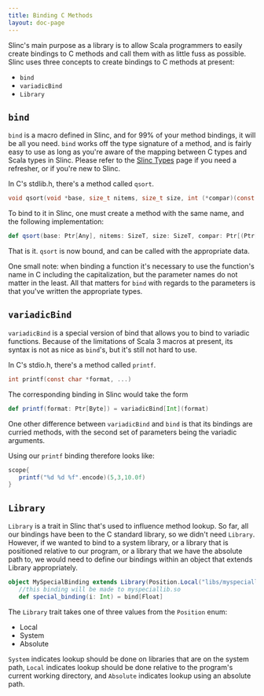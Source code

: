 ```yaml
---
title: Binding C Methods
layout: doc-page
---
```


Slinc's main purpose as a library is to allow Scala programmers to easily create bindings to C methods and call them with as little fuss as possible. Slinc uses three concepts to create bindings to C methods at present: 
* `bind`
* `variadicBind`
* `Library`

## `bind`

`bind` is a macro defined in Slinc, and for 99% of your method bindings, it will be all you need. `bind` works off the type signature of a method, and is fairly easy to use as long as you're aware of the mapping between C types and Scala types in Slinc. Please refer to the [Slinc Types](slinc-types.md) page if you need a refresher, or if you're new to Slinc. 

In C's stdlib.h, there's a method called `qsort`. 

```C
void qsort(void *base, size_t nitems, size_t size, int (*compar)(const void *, const void *))
```
To bind to it in Slinc, one must create a method with the same name, and the following implementation:

```scala
def qsort(base: Ptr[Any], nitems: SizeT, size: SizeT, compar: Ptr[(Ptr[Any], Ptr[Any]) => Int]) = bind[Unit]
```

That is it. `qsort` is now bound, and can be called with the appropriate data. 

One small note: when binding a function it's necessary to use the function's name in C including the capitalization, but the parameter names do not matter in the least. All that matters for `bind` with regards to the parameters is that you've written the appropriate types.

## `variadicBind`

`variadicBind` is a special version of bind that allows you to bind to variadic functions. Because of the limitations of Scala 3 macros at present, its syntax is not as nice as `bind`'s, but it's still not hard to use.

In C's stdio.h, there's a method called `printf`.

```C
int printf(const char *format, ...) 
```

The corresponding binding in Slinc would take the form 

```scala
def printf(format: Ptr[Byte]) = variadicBind[Int](format)
```

One other difference between `variadicBind` and `bind` is that its bindings are curried methods, with the second set of parameters being the variadic arguments. 

Using our `printf` binding therefore looks like:

```scala
scope{
   printf("%d %d %f".encode)(5,3,10.0f)
}
```

## `Library`

`Library` is a trait in Slinc that's used to influence method lookup. So far, all our bindings have been to the C standard library, so we didn't need `Library`. However, if we wanted to bind to a system library, or a library that is positioned relative to our program, or a library that we have the absolute path to, we would need to define our bindings within an object that extends Library appropriately.

```scala
object MySpecialBinding extends Library(Position.Local("libs/myspeciallib.so")):
   //this binding will be made to myspeciallib.so
   def special_binding(i: Int) = bind[Float]
```

The `Library` trait takes one of three values from the `Position` enum:
* Local
* System
* Absolute

`System` indicates lookup should be done on libraries that are on the system path, `Local` indicates lookup should be done relative to the program's current working directory, and `Absolute` indicates lookup using an absolute path.
